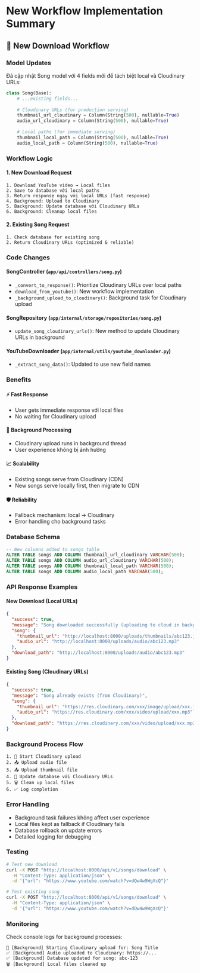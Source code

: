 # New Workflow Implementation Summary

## 🔄 **New Download Workflow**

### **Model Updates**
Đã cập nhật Song model với 4 fields mới để tách biệt local và Cloudinary URLs:

```python
class Song(Base):
    # ...existing fields...
    
    # Cloudinary URLs (for production serving)
    thumbnail_url_cloudinary = Column(String(500), nullable=True)  
    audio_url_cloudinary = Column(String(500), nullable=True)
    
    # Local paths (for immediate serving)
    thumbnail_local_path = Column(String(500), nullable=True)  
    audio_local_path = Column(String(500), nullable=True)
```

### **Workflow Logic**

#### 1. **New Download Request**
```
1. Download YouTube video → Local files
2. Save to database với local paths
3. Return response ngay với local URLs (fast response)
4. Background: Upload to Cloudinary 
5. Background: Update database với Cloudinary URLs
6. Background: Cleanup local files
```

#### 2. **Existing Song Request**
```
1. Check database for existing song
2. Return Cloudinary URLs (optimized & reliable)
```

### **Code Changes**

#### **SongController** (`app/api/controllers/song.py`)
- `_convert_to_response()`: Prioritize Cloudinary URLs over local paths
- `download_from_youtube()`: New workflow implementation
- `_background_upload_to_cloudinary()`: Background task for Cloudinary upload

#### **SongRepository** (`app/internal/storage/repositories/song.py`)
- `update_song_cloudinary_urls()`: New method to update Cloudinary URLs in background

#### **YouTubeDownloader** (`app/internal/utils/youtube_downloader.py`)
- `_extract_song_data()`: Updated to use new field names

### **Benefits**

#### ⚡ **Fast Response**
- User gets immediate response với local files
- No waiting for Cloudinary upload

#### 🔄 **Background Processing**
- Cloudinary upload runs in background thread
- User experience không bị ảnh hưởng

#### 📈 **Scalability**
- Existing songs serve from Cloudinary (CDN)
- New songs serve locally first, then migrate to CDN

#### 🛡️ **Reliability**
- Fallback mechanism: local → Cloudinary
- Error handling cho background tasks

### **Database Schema**
```sql
-- New columns added to songs table
ALTER TABLE songs ADD COLUMN thumbnail_url_cloudinary VARCHAR(500);
ALTER TABLE songs ADD COLUMN audio_url_cloudinary VARCHAR(500);
ALTER TABLE songs ADD COLUMN thumbnail_local_path VARCHAR(500);
ALTER TABLE songs ADD COLUMN audio_local_path VARCHAR(500);
```

### **API Response Examples**

#### **New Download (Local URLs)**
```json
{
  "success": true,
  "message": "Song downloaded successfully (uploading to cloud in background)",
  "song": {
    "thumbnail_url": "http://localhost:8000/uploads/thumbnails/abc123.jpg",
    "audio_url": "http://localhost:8000/uploads/audio/abc123.mp3"
  },
  "download_path": "http://localhost:8000/uploads/audio/abc123.mp3"
}
```

#### **Existing Song (Cloudinary URLs)**
```json
{
  "success": true,
  "message": "Song already exists (from Cloudinary)",
  "song": {
    "thumbnail_url": "https://res.cloudinary.com/xxx/image/upload/xxx.jpg",
    "audio_url": "https://res.cloudinary.com/xxx/video/upload/xxx.mp3"
  },
  "download_path": "https://res.cloudinary.com/xxx/video/upload/xxx.mp3"
}
```

### **Background Process Flow**
```
1. 🚀 Start Cloudinary upload
2. 📤 Upload audio file
3. 📤 Upload thumbnail file  
4. 💾 Update database với Cloudinary URLs
5. 🗑️ Clean up local files
6. ✅ Log completion
```

### **Error Handling**
- Background task failures không affect user experience
- Local files kept as fallback if Cloudinary fails
- Database rollback on update errors
- Detailed logging for debugging

### **Testing**
```bash
# Test new download
curl -X POST "http://localhost:8000/api/v1/songs/download" \
  -H "Content-Type: application/json" \
  -d '{"url": "https://www.youtube.com/watch?v=dQw4w9WgXcQ"}'

# Test existing song
curl -X POST "http://localhost:8000/api/v1/songs/download" \
  -H "Content-Type: application/json" \
  -d '{"url": "https://www.youtube.com/watch?v=dQw4w9WgXcQ"}'
```

### **Monitoring**
Check console logs for background processes:
```
🚀 [Background] Starting Cloudinary upload for: Song Title
✅ [Background] Audio uploaded to Cloudinary: https://...
✅ [Background] Database updated for song: abc-123
🗑️ [Background] Local files cleaned up
```

